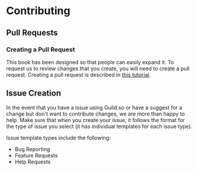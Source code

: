 # Contributing

## Pull Requests

### Creating a Pull Request

This book has been designed so that people can easily expand it.
To request us to review changes that you create, you will need to create a pull request.
Creating a pull request is described in [this tutorial](https://www.digitalocean.com/community/tutorials/how-to-create-a-pull-request-on-github).

## Issue Creation

In the event that you have a issue using Guild.so or have a suggest for a change but don't want to contribute changes, we are more than happy to help.
Make sure that when you create your issue, it follows the format for the type of issue you select (it has individual templates for each issue type).

Issue template types include the following:
 - Bug Reporting
 - Feature Requests
 - Help Requests
